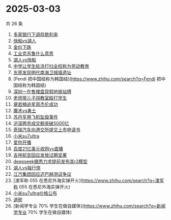 # 2025-03-03

共 26 条

<!-- BEGIN ZHIHUSEARCH -->
<!-- 最后更新时间 Mon Mar 03 2025 16:16:41 GMT+0800 (China Standard Time) -->
1. [多家银行下调存款利率](https://www.zhihu.com/search?q=多家银行下调存款利率)
1. [快船vs湖人](https://www.zhihu.com/search?q=快船vs湖人)
1. [金价下跌](https://www.zhihu.com/search?q=金价下跌)
1. [工业克苏鲁什么意思](https://www.zhihu.com/search?q=工业克苏鲁什么意思)
1. [湖人vs快船](https://www.zhihu.com/search?q=湖人vs快船)
1. [中学让学生轮流打扫全校称为劳动教育](https://www.zhihu.com/search?q=中学让学生轮流打扫全校称为劳动教育)
1. [东莞发现明代南海卫城墙遗址](https://www.zhihu.com/search?q=东莞发现明代南海卫城墙遗址)
1. [Fendi 把中国结称为韩国结](https://www.zhihu.com/search?q=Fendi 把中国结称为韩国结)
1. [深圳一在售楼盘现假地铁站牌](https://www.zhihu.com/search?q=深圳一在售楼盘现假地铁站牌)
1. [老师带儿子闯教室殴打学生](https://www.zhihu.com/search?q=老师带儿子闯教室殴打学生)
1. [章若楠追星周杰伦成功](https://www.zhihu.com/search?q=章若楠追星周杰伦成功)
1. [魔术vs勇士](https://www.zhihu.com/search?q=魔术vs勇士)
1. [苏丹军用飞机坠毁事件](https://www.zhihu.com/search?q=苏丹军用飞机坠毁事件)
1. [沪深两市成交额突破5000亿](https://www.zhihu.com/search?q=沪深两市成交额突破5000亿)
1. [奇瑞汽车向港交所提交上市申请书](https://www.zhihu.com/search?q=奇瑞汽车向港交所提交上市申请书)
1. [小米su7ultra](https://www.zhihu.com/search?q=小米su7ultra)
1. [爱你开播](https://www.zhihu.com/search?q=爱你开播)
1. [百度21亿美元收购yy直播](https://www.zhihu.com/search?q=百度21亿美元收购yy直播)
1. [吉祥航空回应发放过期坚果](https://www.zhihu.com/search?q=吉祥航空回应发放过期坚果)
1. [deepseek据悉力求提前发布其r2模型](https://www.zhihu.com/search?q=deepseek据悉力求提前发布其r2模型)
1. [湖人vs独行侠](https://www.zhihu.com/search?q=湖人vs独行侠)
1. [江汽集团回应迈巴赫测试争议](https://www.zhihu.com/search?q=江汽集团回应迈巴赫测试争议)
1. [澳军称 055 在悉尼外海实弹开火](https://www.zhihu.com/search?q=澳军称 055 在悉尼外海实弹开火)
1. [小米su7ultra价格公布](https://www.zhihu.com/search?q=小米su7ultra价格公布)
1. [退税](https://www.zhihu.com/search?q=退税)
1. [新闻学专业 70% 学生在做自媒体](https://www.zhihu.com/search?q=新闻学专业 70% 学生在做自媒体)
<!-- END ZHIHUSEARCH -->
